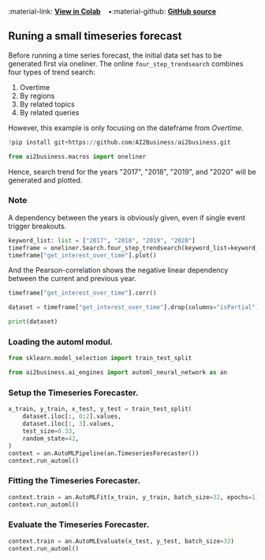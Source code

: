 :material-link: [**View in Colab**](https://colab.research.google.com/github/ai2business/ai2business/blob/main/docs/ipynb/timeseries_forecast_tutorial.ipynb)   &nbsp; &nbsp;<span class="k-dot">•</span>:material-github: [**GitHub source**](https://github.com/ai2business/ai2business/blob/main/docs/tutorials/timeseries_forecast_tutorial.py)

## Runing a small timeseries forecast

Before running a time series forecast, the initial data set has to be generated first via oneliner. The online `four_step_trendsearch` combines four types of trend search:

1. Overtime
2. By regions
3. By related topics
4. By related queries

However, this example is only focusing on the dateframe from *Overtime*.



```python
!pip install git+https://github.com/AI2Business/ai2business.git

```


```python
from ai2business.macros import oneliner

```

Hence, search trend for the years "2017", "2018", "2019", and "2020" will be generated and plotted.

### Note

A dependency between the years is obviously given, even if single event trigger breakouts.



```python
keyword_list: list = ["2017", "2018", "2019", "2020"]
timeframe = oneliner.Search.four_step_trendsearch(keyword_list=keyword_list)
timeframe["get_interest_over_time"].plot()

```

And the Pearson-correlation shows the negative linear dependency between the current and previous year.



```python
timeframe["get_interest_over_time"].corr()

dataset = timeframe["get_interest_over_time"].drop(columns="isPartial")

print(dataset)

```

### Loading the automl modul.



```python
from sklearn.model_selection import train_test_split

from ai2business.ai_engines import automl_neural_network as an

```

### Setup the Timeseries Forecaster.



```python
x_train, y_train, x_test, y_test = train_test_split(
    dataset.iloc[:, 0:2].values,
    dataset.iloc[:, 3].values,
    test_size=0.33,
    random_state=42,
)
context = an.AutoMLPipeline(an.TimeseriesForecaster())
context.run_automl()

```

### Fitting the Timeseries Forecaster.



```python
context.train = an.AutoMLFit(x_train, y_train, batch_size=32, epochs=1)
context.run_automl()

```

### Evaluate the Timeseries Forecaster.



```python
context.train = an.AutoMLEvaluate(x_test, y_test, batch_size=32)
context.run_automl()

```
